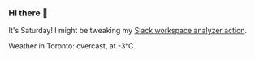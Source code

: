 ### Hi there :wave:

It's Saturday! I might be tweaking my [Slack workspace analyzer action](https://github.com/bewuethr/slack-analyzer).

Weather in Toronto: overcast, at -3°C.
